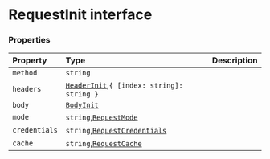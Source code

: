 # RequestInit interface










### Properties

| Property	   | Type	| Description|
|:-------------|:-------|:-----------|
|`method`      | `string` |  |
|`headers`      | [`HeaderInit`](whatwg-fetch-module.md#types),`{ [index: string]: string }` |  |
|`body`      | [`BodyInit`](whatwg-fetch-module.md#types) |  |
|`mode`      | `string`,[`RequestMode`](requestmode.md) |  |
|`credentials`      | `string`,[`RequestCredentials`](requestcredentials.md) |  |
|`cache`      | `string`,[`RequestCache`](requestcache.md) |  |





